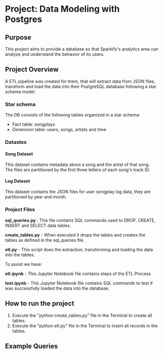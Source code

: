 # Project: Data Modeling with Postgres

## Purpose
This project aims to provide a database so that Sparkify's analytics area can analyze and understand the behavior of its users.

## Project Overview
A ETL pipeline was created for them, that will extract data from JSON files, transform and load the data into their PostgreSQL database following a star schema model.

### Star schema
The DB consists of the following tables organized in a star schema:
-   Fact table: songplays
-   Dimension table: users, songs, artists and time

### Datastes
#### Song Dataset
This dataset contains metadata about a song and the artist of that song. The files are partitioned by the first three letters of each song's track ID.

####  Log Dataset
This dataset contains the JSON files for user songplay log data, they are partitioned by year and month.

### Project Files

**sql_queries.py** : This file contains SQL commands used to DROP, CREATE, INSERT and SELECT data tables.

**create_tables.py**  - When executed it drops the tables and creates the tables as defined in the sql_queries file.

**etl.py**  - This script does the extraction, transforming and loading the data into the tables.

To assist we have:

**etl.ipynb** - This Jupyter Notebook file contains steps of the ETL Process 

**test.ipynb** - This Jupyter Notebook file contains SQL commands to test if was successfully loaded the data into the database.

## How to run the project

1.  Execute the "python create_tables.py" file in the Terminal to create all tables.
2.  Execute the "python etl.py" file in the Terminal to insert all records in the tables.

## Example Queries
